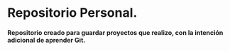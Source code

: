 <h1>Repositorio Personal.</h1>

<h4>Repositorio creado para guardar proyectos que realizo, con la intención adicional de aprender Git.</h4>
